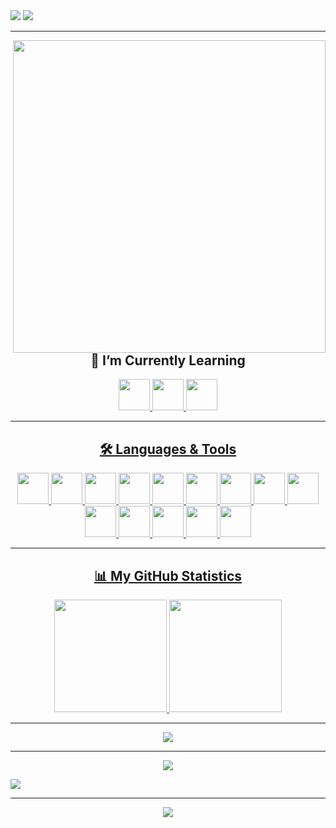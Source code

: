 <img src="https://github.com/hafiz-muhammad/hafiz-muhammad/blob/main/svg-files/wave-top.svg">

<img src="https://readme-typing-svg.herokuapp.com?size=69&color=FFFFFF&center=true&vCenter=true&width=1100&height=100&lines=Hello+there+%F0%9F%91%8B%2C+I'm+Hafiz!">

<hr>

<img align="right" src="https://media2.giphy.com/media/qgQUggAC3Pfv687qPC/giphy.gif?cid=ecf05e47q641khfg91am7sfydtn4rcbgvpi9xspkkm6rotxx&rid=giphy.gif&ct=g" width="500">

<h2 align="center"> 🌱 I’m Currently Learning </h2>

<p align="center">
   <a href="https://www.python.org/"><img src="https://github.com/hafiz-muhammad/hafiz-muhammad/blob/main/png-files/Python.png" height="50">
   <a href="https://html.spec.whatwg.org/"><img src="https://github.com/hafiz-muhammad/hafiz-muhammad/blob/main/png-files/HTML5.png" height="50">
   <a href="https://www.w3.org/TR/CSS/#css"><img src="https://github.com/hafiz-muhammad/hafiz-muhammad/blob/main/png-files/CSS.png" height="50">
</p>

<hr>

<h2 align="center"> 🛠️ Languages & Tools </h2>

<p align="center">
   <a href="https://www.python.org/"><img src="https://github.com/hafiz-muhammad/hafiz-muhammad/blob/main/png-files/Python.png" height="50">
   <a href="https://html.spec.whatwg.org/"><img src="https://github.com/hafiz-muhammad/hafiz-muhammad/blob/main/png-files/HTML5.png" height="50">
   <a href="https://www.w3.org/TR/CSS/#css"><img src="https://github.com/hafiz-muhammad/hafiz-muhammad/blob/main/png-files/CSS.png" height="50">
   <a href="https://getfedora.org/"><img src="https://github.com/hafiz-muhammad/hafiz-muhammad/blob/main/png-files/Fedora.png" height="50">
   <a href="https://www.raspberrypi.org/"><img src="https://github.com/hafiz-muhammad/hafiz-muhammad/blob/main/png-files/Raspberry-Pi.png" height="50">
   <a href="https://www.kernel.org/"><img src="https://github.com/hafiz-muhammad/hafiz-muhammad/blob/main/png-files/Tux.png" height="50">
   <a href="https://wiki.gnome.org/Apps/Terminal"><img src="https://github.com/hafiz-muhammad/hafiz-muhammad/blob/main/png-files/GNOME-Terminal.png" height="50">
   <a href="https://github.com/"><img src="https://github.com/hafiz-muhammad/hafiz-muhammad/blob/main/png-files/Octocat.png" height="50">
   <a href="https://vscodium.com/"><img src="https://github.com/hafiz-muhammad/hafiz-muhammad/blob/main/png-files/VSCodium.png" height="50">
   <a href="https://www.virtualbox.org/g"><img src="https://github.com/hafiz-muhammad/hafiz-muhammad/blob/main/png-files/VirtualBox.png" height="50">
   <a href="https://wiki.gnome.org/Apps/Boxes"><img src="https://github.com/hafiz-muhammad/hafiz-muhammad/blob/main/png-files/GNOME-Boxes.png" height="50">
   <a href="https://www.mozilla.org/en-US/firefox/new/"><img src="https://github.com/hafiz-muhammad/hafiz-muhammad/blob/main/png-files/Firefox.png" height="50">
   <a href="https://brave.com/"><img src="https://github.com/hafiz-muhammad/hafiz-muhammad/blob/main/png-files/Brave.png" height="50"> 
   <a href="https://www.gimp.org/"><img src="https://github.com/hafiz-muhammad/hafiz-muhammad/blob/main/png-files/GIMP.png" height="50">
</p>

<hr>
  
<h2 align="center"> 📊 My GitHub Statistics </h2>

<p align="center">
  <img src="https://github-readme-stats.vercel.app/api?username=hafiz-muhammad&show_icons=true&theme=nord&include_all_commits=true&count_private=true" height="180em">
  <img src="https://github-readme-stats-eight-theta.vercel.app/api/top-langs/?username=hafiz-muhammad&layout=compact&langs_count=8&theme=nord" height="180em">
</p>

<hr>

<p align="center">
   <img src="https://activity-graph.herokuapp.com/graph?username=hafiz-muhammad&hide_border=true&theme=nord">
</p>

<hr>

<p align="center">
   <img src="https://github.com/hafiz-muhammad/hafiz-muhammad/blob/output/github-contribution-grid-snake.svg">
</p>

<img src="https://github.com/hafiz-muhammad/hafiz-muhammad/blob/main/svg-files/wave-bottom.svg">

<hr>

<div align="center">
    <img src="https://komarev.com/ghpvc/?username=hafiz-muhammad&style=for-the-badge&label=Profile+views&color=blue">
</div> 
